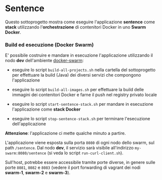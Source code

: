 # Sentence

Questo sottoprogetto mostra come eseguire l'applicazione **sentence** 
come **stack** utilizzando l'**orchestrazione** di contenitori Docker in uno **Swarm Docker**.  

### Build ed esecuzione (Docker Swarm)  

E' possibile costruire e mandare in esecuzione l'applicazione 
utilizzando il nodo **dev** 
dell'ambiente [docker-swarm](../../../environments/docker-swarm/): 

* eseguire lo script `build-all-projects.sh` nella cartella del sottoprogetto 
  per effettuare la build (Java) dei diversi servizi che compongono l'applicazione

* eseguire lo script `build-all-images.sh` per effettuare la build delle immagini dei contenitori Docker 
  e farne il push nel registry privato locale 
 
* eseguire lo script `start-sentence-stack.sh` per mandare in esecuzione l'applicazione come **stack Docker**

* eseguire lo script `stop-sentence-stack.sh` per terminare l'esecuzione dell'applicazione 

**Attenzione**: l'applicazione ci mette qualche minuto a partire. 
  
L'applicazione viene esposta sulla porta `8080` 
di ogni nodo dello swarm, sul path `/sentence`. 
Dal nodo **dev**, il servizio sarà visibile 
all'indirizzo `my-swarm:8080/sentence` 
(si veda lo script `run-curl-client.sh`). 

Sull'host, potrebbe essere accessibile tramite porte diverse, 
in genere sulle porte `8081`, `8082` e `8083` 
(vedere il port forwarding di vagrant dei nodi **swarm-1**, **swarm-2** e **swarm-3**). 

